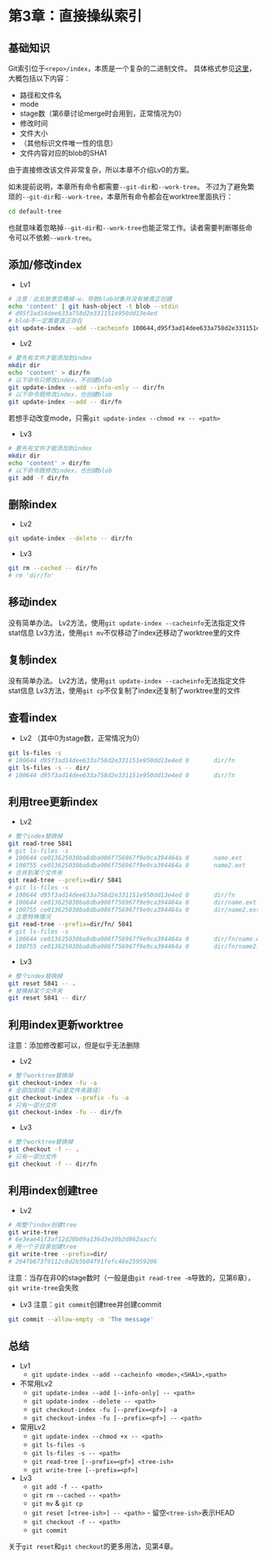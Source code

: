 # 第3章：直接操纵索引

## 基础知识

Git索引位于`<repo>/index`，本质是一个复杂的二进制文件。
具体格式参见[这里](https://github.com/git/git/blob/master/Documentation/technical/index-format.txt)，大概包括以下内容：
- 路径和文件名
- mode
- stage数（第6章讨论merge时会用到，正常情况为0）
- 修改时间
- 文件大小
- （其他标识文件唯一性的信息）
- 文件内容对应的blob的SHA1

由于直接修改该文件非常复杂，所以本章不介绍Lv0的方案。

如未提前说明，本章所有命令都需要`--git-dir`和`--work-tree`。
不过为了避免繁琐的`--git-dir`和`--work-tree`，本章所有命令都会在worktree里面执行：
```bash
cd default-tree
```
也就意味着忽略掉`--git-dir`和`--work-tree`也能正常工作。读者需要判断哪些命令可以不依赖`--work-tree`。

## 添加/修改index

- Lv1
```bash
# 注意：此处故意忽略掉-w，导致blob对象并没有被真正创建
echo 'content' | git hash-object -t blob --stdin
# d95f3ad14dee633a758d2e331151e950dd13e4ed
# blob不一定需要真正存在
git update-index --add --cacheinfo 100644,d95f3ad14dee633a758d2e331151e950dd13e4ed,dir/fn
```

- Lv2
```bash
# 要先有文件才能添加到index
mkdir dir
echo 'content' > dir/fn
# 以下命令只修改index，不创建blob
git update-index --add --info-only -- dir/fn
# 以下命令既修改index，也创建blob
git update-index --add -- dir/fn
```

若想手动改变mode，只需`git update-index --chmod +x -- <path>`

- Lv3
```bash
# 要先有文件才能添加到index
mkdir dir
echo 'content' > dir/fn
# 以下命令既修改index，也创建blob
git add -f dir/fn
```

## 删除index

- Lv2
```bash
git update-index --delete -- dir/fn
```

- Lv3
```bash
git rm --cached -- dir/fn
# rm 'dir/fn'
```

## 移动index

没有简单办法。
Lv2方法，使用`git update-index --cacheinfo`无法指定文件stat信息
Lv3方法，使用`git mv`不仅移动了index还移动了worktree里的文件

## 复制index

没有简单办法。
Lv2方法，使用`git update-index --cacheinfo`无法指定文件stat信息
Lv3方法，使用`git cp`不仅复制了index还复制了worktree里的文件

## 查看index

- Lv2
（其中0为stage数，正常情况为0）
```bash
git ls-files -s
# 100644 d95f3ad14dee633a758d2e331151e950dd13e4ed 0       dir/fn
git ls-files -s -- dir/
# 100644 d95f3ad14dee633a758d2e331151e950dd13e4ed 0       dir/fn
```

## 利用tree更新index

- Lv2
```bash
# 整个index替换掉
git read-tree 5841
# git ls-files -s
# 100644 ce013625030ba8dba906f756967f9e9ca394464a 0       name.ext
# 100755 ce013625030ba8dba906f756967f9e9ca394464a 0       name2.ext
# 合并到某个文件夹
git read-tree --prefix=dir/ 5841
# git ls-files -s
# 100644 d95f3ad14dee633a758d2e331151e950dd13e4ed 0       dir/fn
# 100644 ce013625030ba8dba906f756967f9e9ca394464a 0       dir/name.ext
# 100755 ce013625030ba8dba906f756967f9e9ca394464a 0       dir/name2.ext
# 注意特殊情况
git read-tree --prefix=dir/fn/ 5841
# git ls-files -s
# 100644 ce013625030ba8dba906f756967f9e9ca394464a 0       dir/fn/name.ext
# 100755 ce013625030ba8dba906f756967f9e9ca394464a 0       dir/fn/name2.ext
```

- Lv3
```bash
# 整个index替换掉
git reset 5841 -- .
# 替换掉某个文件夹
git reset 5841 -- dir/
```

## 利用index更新worktree

注意：添加修改都可以，但是似乎无法删除

- Lv2
```bash
# 整个worktree替换掉
git checkout-index -fu -a
# 全部加前缀（不必是文件夹路径）
git checkout-index --prefix -fu -a
# 只有一部分文件
git checkout-index -fu -- dir/fn
```

- Lv3
```bash
# 整个worktree替换掉
git checkout -f -- .
# 只有一部分文件
git checkout -f -- dir/fn
```

## 利用index创建tree

- Lv2
```bash
# 用整个index创建tree
git write-tree
# 6e3eae41f3af12d20b09a136d3e20b2d862aacfc
# 用一个子目录创建tree
git write-tree --prefix=dir/
# 264fb87379112c8d2b5b04f91fefc48e25959206
```
注意：当存在非0的stage数时（一般是由`git read-tree -m`导致的，见第6章），`git write-tree`会失败

- Lv3
注意：`git commit`创建tree并创建commit
```bash
git commit --allow-empty -m 'The message'
```

## 总结

- Lv1
  - `git update-index --add --cacheinfo <mode>,<SHA1>,<path>`
- 不常用Lv2
  - `git update-index --add [--info-only] -- <path>`
  - `git update-index --delete -- <path>`
  - `git checkout-index -fu [--prefix=<pf>] -a`
  - `git checkout-index -fu [--prefix=<pf>] -- <path>`
- 常用Lv2
  - `git update-index --chmod +x -- <path>`
  - `git ls-files -s`
  - `git ls-files -s -- <path>`
  - `git read-tree [--prefix=<pf>] <tree-ish>`
  - `git write-tree [--prefix=<pf>]`
- Lv3
  - `git add -f -- <path>`
  - `git rm --cached -- <path>`
  - `git mv` & `git cp`
  - `git reset [<tree-ish>] -- <path>` - 留空`<tree-ish>`表示HEAD
  - `git checkout -f -- <path>`
  - `git commit`

关于`git reset`和`git checkout`的更多用法，见第4章。

